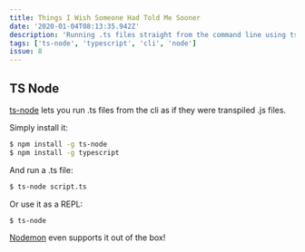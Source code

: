 ```yaml
---
title: Things I Wish Someone Had Told Me Sooner
date: '2020-01-04T08:13:35.942Z'
description: 'Running .ts files straight from the command line using ts-node.'
tags: ['ts-node', 'typescript', 'cli', 'node']
issue: 8
---
```


## TS Node

[ts-node](https://github.com/TypeStrong/ts-node) lets you run .ts files from the cli as if they were transpiled .js files.

Simply install it:

```bash
$ npm install -g ts-node
$ npm install -g typescript
```

And run a .ts file:

```bash
$ ts-node script.ts
```

Or use it as a REPL:

```bash
$ ts-node
```

[Nodemon](https://github.com/remy/nodemon) even supports it out of the box!
